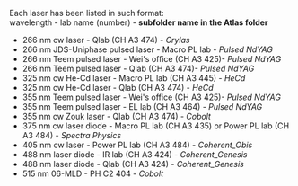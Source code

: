 Each laser has been listed in such format:  
wavelength - lab name (number) - **subfolder name in the Atlas folder**

* 266 nm cw laser - Qlab (CH A3 474) - *Crylas*
* 266 nm JDS-Uniphase pulsed laser - Macro PL lab - *Pulsed NdYAG*
* 266 nm Teem pulsed laser - Wei's office (CH A3 425)- *Pulsed NdYAG*
* 266 nm Teem pulsed laser - Qlab (CH A3 474)- *Pulsed NdYAG*
* 325 nm cw He-Cd laser - Macro PL lab (CH A3 445) - *HeCd*
* 325 nm cw He-Cd laser - Qlab (CH A3 474) - *HeCd*
* 355 nm Teem pulsed laser - Wei's office (CH A3 425)- *Pulsed NdYAG*
* 355 nm Teem pulsed laser - EL lab (CH A3 464) - *Pulsed NdYAG*
* 355 nm cw Zouk laser - Qlab (CH A3 474) -  *Cobolt*
* 375 nm cw laser diode - Macro PL lab (CH A3 435) or Power PL lab (CH A3 484) - *Spectra Physics* 
* 405 nm cw laser - Power PL lab (CH A3 484) - *Coherent_Obis*
* 488 nm laser diode - IR lab (CH A3 424) - *Coherent_Genesis*
* 488 nm laser diode - Qlab (CH A3 424) - *Coherent_Genesis*
* 515 nm 06-MLD - PH C2 404 - *Cobolt*